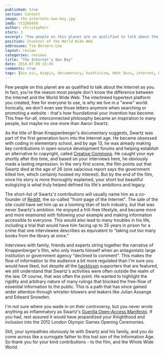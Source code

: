 ```yaml
---
published: true
section: Content
image: the-internets-own-boy.jpg
imdb: tt3268458
author: christopherr
stars: 3
excerpt: "Few people on this planet are as qualified to talk about the Internet as you. In fact, you're the reason most people don't know the difference between the Internet and the World Wide Web."
position: Inventor of the World Wide Web
addressee: Tim Berners-Lee
layout: review
categories: reviews
title: "The Internet's Own Boy"
date: 2014-07-09 15:45
comments: true
tags: [bio pic, biopic, documentary, hacktivism, hHot Docs, internet, Letters]
---
```

Few people on this planet are as qualified to talk about the Internet as you. In fact, you're the reason most people don't know the difference between the Internet and the World Wide Web. The interlinked hypertext platform you created, free for everyone to use, is why we live in a "www" world. Ironically, we don't even see those letters anymore when searching or promoting a website - that's how foundational your invention has become. This free-for-all, interconnected philosophy became an inspiration to many people, but maybe no one more than Aaron Swartz.

As the title of Brian Knappenberger's documentary suggests, Swartz was part of the first generation born into the Internet age. He became obsessed with coding in elementary school, and by age 13, he was already making key contributions in open-source development forums and helping establish an alternative to copyright, called [Creative Commons][1]. He caught your eye shortly after this time, and based on your interviews here, he obviously made a lasting impression. In the very first scene, the film points out that Swartz died at the age of 26 (one salacious report says the government killed him, which certainly hooked my interest). But by the end of the film, once his story is more thoroughly explained, your short but beautiful eulogizing is what truly helped defined his life's ambitions and legacy. 

   [1]: http://creativecommons.org/

The short-list of Swartz'z contributions will usually name him as a co-founder of [Reddit][2], the so-called "front-page of the Internet". The sale of the site could have set him up as a looming titan of tech industry, but that was never Swartz's ambition. He enjoyed a frill-free lifestyle, and became more and more enamored with following your example and making information accessible to everyone. This would also lead to many troubles in his life, including a trial that would have him facing up to 35 years in prison for a crime that one interviewee describes as equivalent to "taking out too many books from the library at once."

   [2]: http://www.reddit.com/

Interviews with family, friends and experts string together the narrative of Knappenberger's film, who only inserts himself when an antagonistic large institution or government agency "declined to comment". This makes the flow of information to the audience a bit more regulated than I'm sure you would have liked, but despite all the [hacktivsm][3] supporters that are featured, we still understand that Swartz's activities were often outside the realm of the law. Of course, that was often the point. He wanted to highlight the rigidity and arbitrary nature of many rulings that blocked the free-flow of essential information to the public. This is a path that has since gained wider attention through whistler-blowers and leakers like Julian Assange and Edward Snowden.

   [3]: http://en.wikipedia.org/wiki/Hacktivism

I'm not sure where you wade in on their controversy, but you never wrote anything as inflammatory as Swartz's [Guerilla Open-Access Manifesto][4]. If you had, rest assured it would have jeopardized your Knighthood and inclusion into the 2012 London Olympic Games Opening Ceremonies.

   [4]: https://archive.org/stream/GuerillaOpenAccessManifesto/Goamjuly2008_djvu.txt

Still, your sympathies obviously lie with Swartz and his family, and you do come across like a surrogate father to this lost son of the Information Age. So thank you for your kind contributions - to the film, and the Whole Wide World.